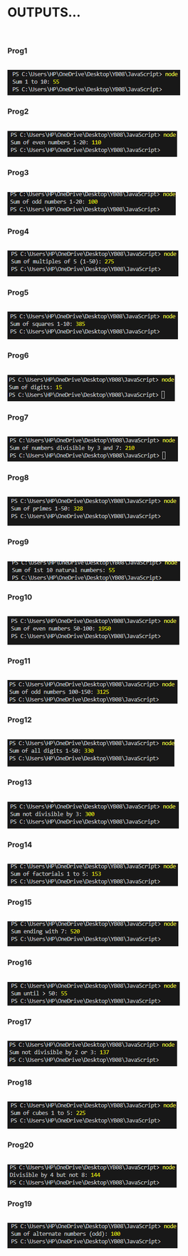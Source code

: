 <h1>OUTPUTS...</h1>
<br>
<h3>Prog1</h3>
<br>
<img src="./imgages/1.png">
<br>
<h3>Prog2</h3>
<br>
<img src="./imgages/2.png">
<br>
<h3>Prog3</h3>
<br>
<img src="./imgages/3.png">
<br>
<h3>Prog4</h3>
<br>
<img src="./imgages/4.png">
<br>
<h3>Prog5</h3>
<br>
<img src="./imgages/5.png">
<br>
<h3>Prog6</h3>
<br>
<img src="./imgages/6.png">
<br>
<h3>Prog7</h3>
<br>
<img src="./imgages/7.png">
<br>
<h3>Prog8</h3>
<br>
<img src="./imgages/8.png">
<br>
<h3>Prog9</h3>
<br>
<img src="./imgages/9.png">
<br>
<h3>Prog10</h3>
<br>
<img src="./imgages/10.png">
<br>
<h3>Prog11</h3>
<br>
<img src="./imgages/11.png">
<br>
<h3>Prog12</h3>
<br>
<img src="./imgages/12.png">
<br>
<h3>Prog13</h3>
<br>
<img src="./imgages/13.png">
<br>
<h3>Prog14</h3>
<br>
<img src="./imgages/14.png">
<br>
<h3>Prog15</h3>
<br>
<img src="./imgages/15.png">
<br>
<h3>Prog16</h3>
<br>
<img src="./imgages/16.png">
<br>
<h3>Prog17</h3>
<br>
<img src="./imgages/17.png">
<br>
<h3>Prog18</h3>
<br>
<img src="./imgages/18.png">
<br>
<h3>Prog20</h3>
<br>
<img src="./imgages/19.png">
<br>
<h3>Prog19</h3>
<br>
<img src="./imgages/20.png">
<br>
